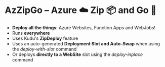 # AzZipGo – Azure ☁️ Zip 📦 and Go 🚀

* **Deploy all the things**: Azure Websites, Function Apps and WebJobs!
* Runs **everywhere**
* Uses Kudu's **ZipDeploy** feature
* Uses an auto-generated **Deployment Slot and Auto-Swap** when using the _deploy-with-slot_ command
* Or deploys **directly to a WebSite** slot using the _deploy-inplace_ command
